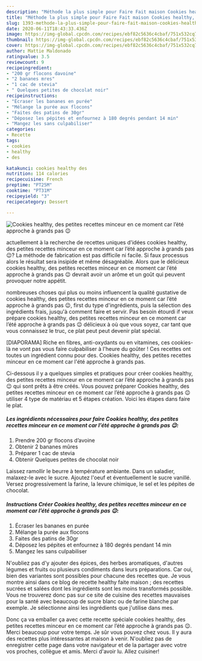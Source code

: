 ```yaml
---
description: "Méthode la plus simple pour Faire Fait maison Cookies healthy, des petites recettes minceur en ce moment car l’été approche à grands pas 😉"
title: "Méthode la plus simple pour Faire Fait maison Cookies healthy, des petites recettes minceur en ce moment car l’été approche à grands pas 😉"
slug: 1393-methode-la-plus-simple-pour-faire-fait-maison-cookies-healthy-des-petites-recettes-minceur-en-ce-moment-car-lete-approche-a-grands-pas
date: 2020-06-11T18:43:33.436Z
image: https://img-global.cpcdn.com/recipes/ebf82c5636c4cbaf/751x532cq70/cookies-healthy-des-petites-recettes-minceur-en-ce-moment-car-lete-approche-a-grands-pas-😉-photo-principale-de-la-recette.jpg
thumbnail: https://img-global.cpcdn.com/recipes/ebf82c5636c4cbaf/751x532cq70/cookies-healthy-des-petites-recettes-minceur-en-ce-moment-car-lete-approche-a-grands-pas-😉-photo-principale-de-la-recette.jpg
cover: https://img-global.cpcdn.com/recipes/ebf82c5636c4cbaf/751x532cq70/cookies-healthy-des-petites-recettes-minceur-en-ce-moment-car-lete-approche-a-grands-pas-😉-photo-principale-de-la-recette.jpg
author: Mattie Maldonado
ratingvalue: 3.5
reviewcount: 9
recipeingredient:
- "200 gr flocons davoine"
- "2 bananes mres"
- "1 cac de stevia"
- " Quelques petites de chocolat noir"
recipeinstructions:
- "Écraser les bananes en purée"
- "Mélange la purée aux flocons"
- "Faites des patins de 30gr"
- "Déposez les pépites et enfournez à 180 degrés pendant 14 min"
- "Mangez les sans culpabiliser"
categories:
- Recette
tags:
- cookies
- healthy
- des

katakunci: cookies healthy des 
nutrition: 114 calories
recipecuisine: French
preptime: "PT25M"
cooktime: "PT31M"
recipeyield: "3"
recipecategory: Dessert

---
```



![Cookies healthy, des petites recettes minceur en ce moment car l’été approche à grands pas 😉](https://img-global.cpcdn.com/recipes/ebf82c5636c4cbaf/751x532cq70/cookies-healthy-des-petites-recettes-minceur-en-ce-moment-car-lete-approche-a-grands-pas-😉-photo-principale-de-la-recette.jpg)

actuellement à la recherche de recettes uniques d'idées cookies healthy, des petites recettes minceur en ce moment car l’été approche à grands pas 😉? La méthode de fabrication est pas difficile ni facile. Si faux processus alors le résultat sera insipide et même désagréable. Alors que le délicieux cookies healthy, des petites recettes minceur en ce moment car l’été approche à grands pas 😉 devrait avoir un arôme et un goût qui peuvent provoquer notre appétit.

nombreuses choses qui plus ou moins influencent la qualité gustative de cookies healthy, des petites recettes minceur en ce moment car l’été approche à grands pas 😉, first du type d'ingrédients, puis la sélection des ingrédients frais, jusqu'à comment faire et servir. Pas besoin étourdi if veux prépare cookies healthy, des petites recettes minceur en ce moment car l’été approche à grands pas 😉 délicieux à où que vous soyez, car tant que vous connaissez le truc, ce plat peut peut devenir plat spécial.

[DIAPORAMA] Riche en fibres, anti-oxydants ou en vitamines, ces cookies-là ne vont pas vous faire culpabiliser à l&#39;heure du goûter ! Ces recettes ont toutes un ingrédient connu pour des. Cookies healthy, des petites recettes minceur en ce moment car l&#39;été approche à grands pas.


Ci-dessous il y a quelques simples et pratiques pour créer cookies healthy, des petites recettes minceur en ce moment car l’été approche à grands pas 😉 qui sont prêts à être créés. Vous pouvez préparer Cookies healthy, des petites recettes minceur en ce moment car l’été approche à grands pas 😉 utiliser 4 type de matériau et 5 étapes création. Voici les étapes dans faire le plat.

<!--inarticleads1-->

##### Les ingrédients nécessaires pour faire Cookies healthy, des petites recettes minceur en ce moment car l’été approche à grands pas 😉:

1. Prendre 200 gr flocons d’avoine
1. Obtenir 2 bananes mûres
1. Préparer 1 cac de stevia
1. Obtenir  Quelques petites de chocolat noir


Laissez ramollir le beurre à température ambiante. Dans un saladier, malaxez-le avec le sucre. Ajoutez l&#39;oeuf et éventuellement le sucre vanillé. Versez progressivement la farine, la levure chimique, le sel et les pépites de chocolat. 

<!--inarticleads2-->

##### Instructions Créer Cookies healthy, des petites recettes minceur en ce moment car l’été approche à grands pas 😉:

1. Écraser les bananes en purée
1. Mélange la purée aux flocons
1. Faites des patins de 30gr
1. Déposez les pépites et enfournez à 180 degrés pendant 14 min
1. Mangez les sans culpabiliser


N&#39;oubliez pas d&#39;y ajouter des épices, des herbes aromatiques, d&#39;autres légumes et fruits ou plusieurs condiments dans leurs préparations. Car oui, bien des variantes sont possibles pour chacune des recettes que. Je vous montre ainsi dans ce blog de recette healthy faite maison ; des recettes sucrées et salées dont les ingrédients sont les moins transformés possible. Vous ne trouverez donc pas sur ce site de cuisine des recettes mauvaises pour la santé avec beaucoup de sucre blanc ou de farine blanche par exemple. Je sélectionne ainsi les ingrédients que j&#39;utilise dans mes. 


Donc ça va emballer ça avec cette recette spéciale cookies healthy, des petites recettes minceur en ce moment car l’été approche à grands pas 😉. Merci beaucoup pour votre temps. Je sûr vous pouvez chez vous. Il y aura des recettes plus  intéressantes at maison à venir. N'oubliez pas de enregistrer cette page dans votre navigateur et de la partager avec votre vos proches, collègue et amis. Merci d'avoir lu. Allez cuisiner!
